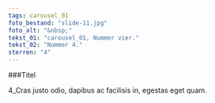 ```yaml
---
tags: carousel_01
foto_bestand: "slide-11.jpg"
foto_alt: "&nbsp;"
tekst_01: "carousel_01, Nummer vier."
tekst_02: "Nummer 4."
sterren: "4"
---
```


###Titel

4_Cras justo odio, dapibus ac facilisis in, egestas eget quam.
